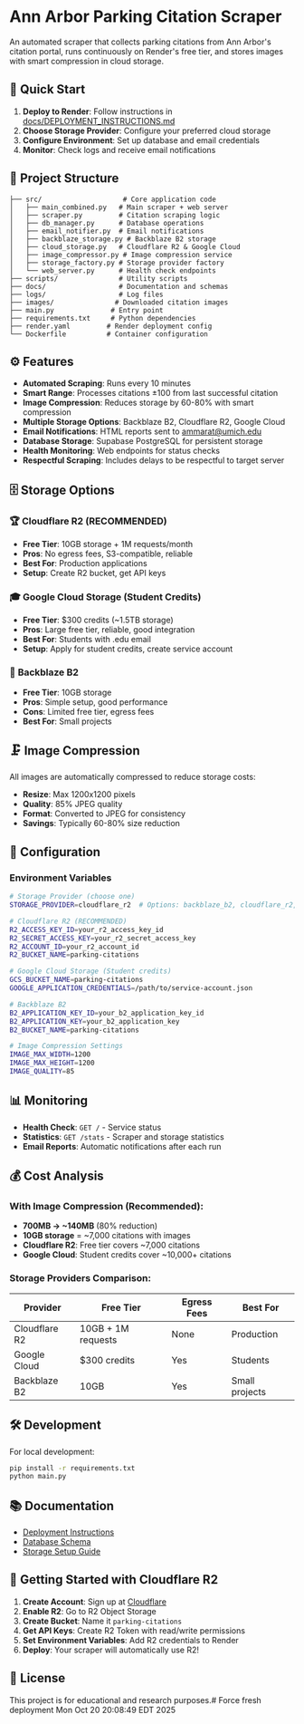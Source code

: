 # Ann Arbor Parking Citation Scraper

An automated scraper that collects parking citations from Ann Arbor's citation portal, runs continuously on Render's free tier, and stores images with smart compression in cloud storage.

## 🚀 Quick Start

1. **Deploy to Render**: Follow instructions in [docs/DEPLOYMENT_INSTRUCTIONS.md](docs/DEPLOYMENT_INSTRUCTIONS.md)
2. **Choose Storage Provider**: Configure your preferred cloud storage
3. **Configure Environment**: Set up database and email credentials
4. **Monitor**: Check logs and receive email notifications

## 📁 Project Structure

```
├── src/                    # Core application code
│   ├── main_combined.py   # Main scraper + web server
│   ├── scraper.py         # Citation scraping logic
│   ├── db_manager.py      # Database operations
│   ├── email_notifier.py  # Email notifications
│   ├── backblaze_storage.py # Backblaze B2 storage
│   ├── cloud_storage.py   # Cloudflare R2 & Google Cloud
│   ├── image_compressor.py # Image compression service
│   ├── storage_factory.py # Storage provider factory
│   └── web_server.py      # Health check endpoints
├── scripts/               # Utility scripts
├── docs/                  # Documentation and schemas
├── logs/                  # Log files
├── images/               # Downloaded citation images
├── main.py              # Entry point
├── requirements.txt     # Python dependencies
├── render.yaml         # Render deployment config
└── Dockerfile          # Container configuration
```

## ⚙️ Features

- **Automated Scraping**: Runs every 10 minutes
- **Smart Range**: Processes citations ±100 from last successful citation
- **Image Compression**: Reduces storage by 60-80% with smart compression
- **Multiple Storage Options**: Backblaze B2, Cloudflare R2, Google Cloud
- **Email Notifications**: HTML reports sent to ammarat@umich.edu
- **Database Storage**: Supabase PostgreSQL for persistent storage
- **Health Monitoring**: Web endpoints for status checks
- **Respectful Scraping**: Includes delays to be respectful to target server

## 🗄️ Storage Options

### 🏆 **Cloudflare R2 (RECOMMENDED)**
- **Free Tier**: 10GB storage + 1M requests/month
- **Pros**: No egress fees, S3-compatible, reliable
- **Best For**: Production applications
- **Setup**: Create R2 bucket, get API keys

### 🎓 **Google Cloud Storage (Student Credits)**
- **Free Tier**: $300 credits (~1.5TB storage)
- **Pros**: Large free tier, reliable, good integration
- **Best For**: Students with .edu email
- **Setup**: Apply for student credits, create service account

### 💾 **Backblaze B2**
- **Free Tier**: 10GB storage
- **Pros**: Simple setup, good performance
- **Cons**: Limited free tier, egress fees
- **Best For**: Small projects

## 🗜️ Image Compression

All images are automatically compressed to reduce storage costs:
- **Resize**: Max 1200x1200 pixels
- **Quality**: 85% JPEG quality
- **Format**: Converted to JPEG for consistency
- **Savings**: Typically 60-80% size reduction

## 🔧 Configuration

### Environment Variables

```bash
# Storage Provider (choose one)
STORAGE_PROVIDER=cloudflare_r2  # Options: backblaze_b2, cloudflare_r2, google_cloud

# Cloudflare R2 (RECOMMENDED)
R2_ACCESS_KEY_ID=your_r2_access_key_id
R2_SECRET_ACCESS_KEY=your_r2_secret_access_key
R2_ACCOUNT_ID=your_r2_account_id
R2_BUCKET_NAME=parking-citations

# Google Cloud Storage (Student credits)
GCS_BUCKET_NAME=parking-citations
GOOGLE_APPLICATION_CREDENTIALS=/path/to/service-account.json

# Backblaze B2
B2_APPLICATION_KEY_ID=your_b2_application_key_id
B2_APPLICATION_KEY=your_b2_application_key
B2_BUCKET_NAME=parking-citations

# Image Compression Settings
IMAGE_MAX_WIDTH=1200
IMAGE_MAX_HEIGHT=1200
IMAGE_QUALITY=85
```

## 📊 Monitoring

- **Health Check**: `GET /` - Service status
- **Statistics**: `GET /stats` - Scraper and storage statistics
- **Email Reports**: Automatic notifications after each run

## 💰 Cost Analysis

### With Image Compression (Recommended):
- **700MB → ~140MB** (80% reduction)
- **10GB storage** = ~7,000 citations with images
- **Cloudflare R2**: Free tier covers ~7,000 citations
- **Google Cloud**: Student credits cover ~10,000+ citations

### Storage Providers Comparison:
| Provider | Free Tier | Egress Fees | Best For |
|----------|-----------|-------------|----------|
| Cloudflare R2 | 10GB + 1M requests | None | Production |
| Google Cloud | $300 credits | Yes | Students |
| Backblaze B2 | 10GB | Yes | Small projects |

## 🛠️ Development

For local development:

```bash
pip install -r requirements.txt
python main.py
```

## 📚 Documentation

- [Deployment Instructions](docs/DEPLOYMENT_INSTRUCTIONS.md)
- [Database Schema](docs/schema.sql)
- [Storage Setup Guide](docs/STORAGE_SETUP.md)

## 🎯 Getting Started with Cloudflare R2

1. **Create Account**: Sign up at [Cloudflare](https://dash.cloudflare.com/)
2. **Enable R2**: Go to R2 Object Storage
3. **Create Bucket**: Name it `parking-citations`
4. **Get API Keys**: Create R2 Token with read/write permissions
5. **Set Environment Variables**: Add R2 credentials to Render
6. **Deploy**: Your scraper will automatically use R2!

## 📄 License

This project is for educational and research purposes.# Force fresh deployment Mon Oct 20 20:08:49 EDT 2025
